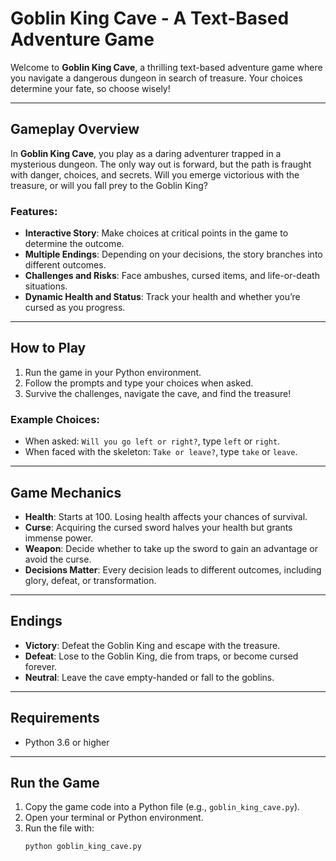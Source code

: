 # Goblin King Cave - A Text-Based Adventure Game

Welcome to **Goblin King Cave**, a thrilling text-based adventure game where you navigate a dangerous dungeon in search of treasure. Your choices determine your fate, so choose wisely!

---

## Gameplay Overview

In **Goblin King Cave**, you play as a daring adventurer trapped in a mysterious dungeon. The only way out is forward, but the path is fraught with danger, choices, and secrets. Will you emerge victorious with the treasure, or will you fall prey to the Goblin King?

### Features:
- **Interactive Story**: Make choices at critical points in the game to determine the outcome.
- **Multiple Endings**: Depending on your decisions, the story branches into different outcomes.
- **Challenges and Risks**: Face ambushes, cursed items, and life-or-death situations.
- **Dynamic Health and Status**: Track your health and whether you’re cursed as you progress.

---

## How to Play

1. Run the game in your Python environment.
2. Follow the prompts and type your choices when asked.
3. Survive the challenges, navigate the cave, and find the treasure!

### Example Choices:
- When asked: `Will you go left or right?`, type `left` or `right`.
- When faced with the skeleton: `Take or leave?`, type `take` or `leave`.

---

## Game Mechanics

- **Health**: Starts at 100. Losing health affects your chances of survival.
- **Curse**: Acquiring the cursed sword halves your health but grants immense power.
- **Weapon**: Decide whether to take up the sword to gain an advantage or avoid the curse.
- **Decisions Matter**: Every decision leads to different outcomes, including glory, defeat, or transformation.

---

## Endings

- **Victory**: Defeat the Goblin King and escape with the treasure.
- **Defeat**: Lose to the Goblin King, die from traps, or become cursed forever.
- **Neutral**: Leave the cave empty-handed or fall to the goblins.

---

## Requirements

- Python 3.6 or higher

---

## Run the Game

1. Copy the game code into a Python file (e.g., `goblin_king_cave.py`).
2. Open your terminal or Python environment.
3. Run the file with:
   ```bash
   python goblin_king_cave.py
